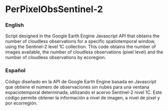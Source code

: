 # PerPixelObsSentinel-2
### English
Script designed in the Google Earth Engine Javascript API that obtains the number of cloudless observations for a specific spatiotemporal window, using the Sentinel-2 level 1C collection. This code obtains the number of images available, the number of cloudless observations (pixel level) and the number of cloudless observations by ecoregion.

### Español
Código diseñado en la API de Google Earth Engine basada en Javascript que obtiene el número de observaciones sin nubes para una ventana espaciotemporal determinada, utilizando el acervo Sentinel-2 nivel 1C. Este código permite obtener la información a nivel de imagen, a nivel de pixel y por ecorregión.

